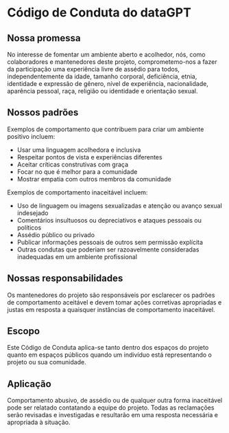 # Código de Conduta do dataGPT

## Nossa promessa

No interesse de fomentar um ambiente aberto e acolhedor, nós, como colaboradores e mantenedores deste projeto, comprometemo-nos a fazer da participação uma experiência livre de assédio para todos, independentemente da idade, tamanho corporal, deficiência, etnia, identidade e expressão de gênero, nível de experiência, nacionalidade, aparência pessoal, raça, religião ou identidade e orientação sexual.

## Nossos padrões

Exemplos de comportamento que contribuem para criar um ambiente positivo incluem:

* Usar uma linguagem acolhedora e inclusiva
* Respeitar pontos de vista e experiências diferentes
* Aceitar críticas construtivas com graça
* Focar no que é melhor para a comunidade
* Mostrar empatia com outros membros da comunidade

Exemplos de comportamento inaceitável incluem:

* Uso de linguagem ou imagens sexualizadas e atenção ou avanço sexual indesejado
* Comentários insultuosos ou depreciativos e ataques pessoais ou políticos
* Assédio público ou privado
* Publicar informações pessoais de outros sem permissão explícita
* Outras condutas que poderiam ser razoavelmente consideradas inadequadas em um ambiente profissional

## Nossas responsabilidades

Os mantenedores do projeto são responsáveis por esclarecer os padrões de comportamento aceitável e devem tomar ações corretivas apropriadas e justas em resposta a quaisquer instâncias de comportamento inaceitável.

## Escopo

Este Código de Conduta aplica-se tanto dentro dos espaços do projeto quanto em espaços públicos quando um indivíduo está representando o projeto ou sua comunidade.

## Aplicação

Comportamento abusivo, de assédio ou de qualquer outra forma inaceitável pode ser relatado contatando a equipe do projeto. Todas as reclamações serão revisadas e investigadas e resultarão em uma resposta necessária e apropriada à situação.
